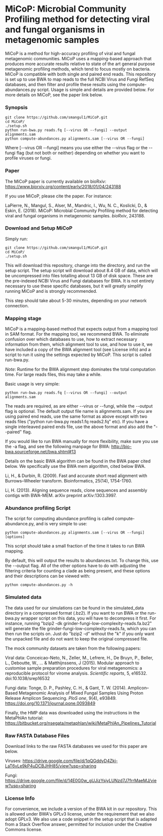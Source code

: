 # MiCoP: Microbial Community Profiling method for detecting viral and fungal organisms in metagenomic samples

MiCoP is a method for high-accuracy profiling of viral and fungal metagenomic communities. MiCoP uses a mapping-based approach that produces more accurate results relative to state of the art general purpose metagenomic profiling methods, which tend to focus mostly on bacteria. MiCoP is compatible with both single and paired end reads. This repository is set up to use BWA to map reads to the full NCBI Virus and Fungi RefSeq databases, and then filter and profile these results using the compute-abundances.py script. Usage is simple and details are provided below. For more details on MiCoP, see the paper link below.

### Synopsis

```
git clone https://github.com/smangul1/MiCoP.git
cd MiCoP/
./setup.sh
python run-bwa.py reads.fq [--virus OR --fungi] --output alignments.sam
python compute-abundances.py alignments.sam [--virus OR --fungi]
```

Where [--virus OR --fungi] means you use either the --virus flag or the --fungi flag (but not both or neither) depending on whether you want to profile viruses or fungi.

### Paper

The MiCoP paper is currently available on bioRxiv: https://www.biorxiv.org/content/early/2018/01/04/243188

If you use MiCoP, please cite the paper. For instance:

LaPierre, N., Mangul, S., Alser, M., Mandric, I., Wu, N. C., Koslicki, D., & Eskin, E. (2018). MiCoP: Microbial Community Profiling method for detecting viral and fungal organisms in metagenomic samples. *bioRxiv*, 243188.

### Download and Setup MiCoP

Simply run:
```
git clone https://github.com/smangul1/MiCoP.git
cd MiCoP/
./setup.sh
```

This will download this repository, change into the directory, and run the setup script. The setup script will download about 8.4 GB of data, which will be uncompressed into files totalling about 13 GB of disk space. These are the pre-indexed NCBI Virus and Fungi databases for BWA. It is not entirely necessary to use these specific databases, but it will greatly simplify running MiCoP and is strongly recommended.

This step should take about 5-30 minutes, depending on your network connection.

### Mapping stage

MiCoP is a mapping-based method that expects output from a mapping tool in SAM format. For the mapping tool, we recommend BWA. To eliminate confusion over which databases to use, how to extract necessary information from them, which alignment tool to use, and how to use it, we have included a copy of the BWA alignment tool (see License info) and a script to run it using the settings expected by MiCoP. This script is called run-bwa.py.

*Note*: Runtime for the BWA alignment step dominates the total computation time. For large reads files, this may take a while.

Basic usage is very simple:

```
python run-bwa.py reads.fq [--virus OR --fungi] --output alignments.sam
```

The reads are required, as are either --virus or --fungi, while the --output flag is optional. The default output file name is alignments.sam. If you are using paired end reads, use the same format as above except with two reads files ("python run-bwa.py reads1.fq reads2.fq" etc). If you have a single interleaved paired ends file, use the above format and also add the "--paired" flag.

If you would like to run BWA manually for more flexibility, make sure you use the -a flag, and see the following manpage for BWA: http://bio-bwa.sourceforge.net/bwa.shtml#13

Details on the basic BWA algorithm can be found in the BWA paper cited below. We specifically use the BWA mem algorithm, cited below BWA.

Li, H., & Durbin, R. (2009). Fast and accurate short read alignment with Burrows–Wheeler transform. Bioinformatics, 25(14), 1754-1760.

Li, H. (2013). Aligning sequence reads, clone sequences and assembly contigs with BWA-MEM. arXiv preprint arXiv:1303.3997.

### Abundance profiling Script

The script for computing abundance profiling is called compute-abundance.py, and is very simple to use:

```
python compute-abundances.py alignments.sam [--virus OR --fungi] [options]
```

This script should take a small fraction of the time it takes to run BWA mapping.

By default, this will output the results to abundances.txt. To change this, use the --output flag. All of the other options have to do with adjusting the filtering criteria for counting a clade as being present, and these options and their descriptions can be viewed with:

```
python compute-abundances.py -h
```

### Simulated data

The data used for our simulations can be found in the simulated\_data directory in a compressed format (.bz2). If you want to run BWA or the run-bwa.py wrapper script on this data, you will have to decompress it first. For instance, running "bzip2 -dk grinder-fungi-low-complexity-reads.fa.bz2" will generate the file grinder-fungi-low-complexity-reads.fa, which you can then run the scripts on. Just do "bzip2 -d" without the "k" if you only want the unpacked file and do not want to keep the original compressed file.

The mock community datasets are taken from the following papers:

Viral data: Conceicao-Neto, N., Zeller, M., Lefrere, H., De Bruyn, P., Beller, L., Deboutte, W., ... & Matthijnssens, J (2015). Modular approach to customise sample preparation procedures for viral metagenomics: a reproducible protocol for virome analysis. *Scientific reports*, 5, e16532. doi:10.1038/srep16532

Fungi data: Tonge, D. P., Pashley, C. H., & Gant, T. W. (2014). Amplicon–Based Metagenomic Analysis of Mixed Fungal Samples Using Proton Release Amplicon Sequencing. *PloS one*, 9(4), e93849. https://doi.org/10.1371/journal.pone.0093849

Finally, the HMP data was downloaded using the instructions in the MetaPhlAn tutorial: https://bitbucket.org/nsegata/metaphlan/wiki/MetaPhlAn_Pipelines_Tutorial

### Raw FASTA Database Files

Download links to the raw FASTA databases we used for this paper are below.

Viruses: https://drive.google.com/file/d/1qQGddyD4Zkj-LaT6vLe9kP4uDCBJHH85/view?usp=sharing

Fungi: https://drive.google.com/file/d/14E0G0w_gUJizYsjyLUNzd7J7frrMaeMJ/view?usp=sharing


### License Info

For convenience, we include a version of the BWA kit in our repository. This is allowed under BWA's GPLv3 license, under the requirement that we also adopt GPLv3. We also use a code snippet in the setup script that is adapted from a Stack Overflow answer, permitted for inclusion under the Creative Commons license.
#
